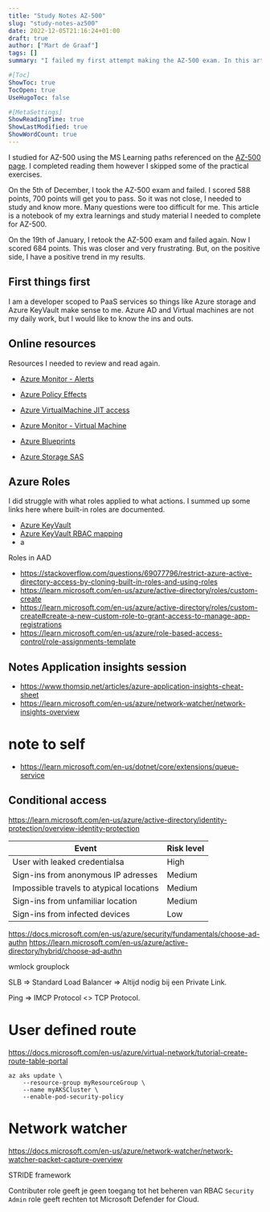 ```yaml
---
title: "Study Notes AZ-500"
slug: "study-notes-az500"
date: 2022-12-05T21:16:24+01:00
draft: true
author: ["Mart de Graaf"]
tags: []
summary: "I failed my first attempt making the AZ-500 exam. In this article i make notes about the missing knowledge i had in my first exam."

#[Toc]
ShowToc: true
TocOpen: true
UseHugoToc: false

#[MetaSettings]
ShowReadingTime: true
ShowLastModified: true
ShowWordCount: true
---
```


I studied for AZ-500 using the MS Learning paths referenced on the [AZ-500 page](https://learn.microsoft.com/en-us/certifications/exams/az-500). I completed reading them however I skipped some of the practical exercises.

On the 5th of December, I took the AZ-500 exam and failed. I scored 588 points, 700 points will get you to pass. So it was not close, I needed to study and know more. Many questions were too difficult for me. This article is a notebook of my extra learnings and study material I needed to complete for AZ-500.

On the 19th of January, I retook the AZ-500 exam and failed again. Now I scored 684 points. This was closer and very frustrating. But, on the positive side, I have a positive trend in my results.

## First things first

I am a developer scoped to PaaS services so things like Azure storage and Azure KeyVault make sense to me. Azure AD and Virtual machines are not my daily work, but I would like to know the ins and outs.

## Online resources

Resources I needed to review and read again.

- [Azure Monitor - Alerts](https://learn.microsoft.com/en-us/azure/azure-monitor/alerts/alerts-overview)
- [Azure Policy Effects](https://learn.microsoft.com/en-us/azure/governance/policy/concepts/effects)
- [Azure VirtualMachine JIT access](https://learn.microsoft.com/en-us/azure/defender-for-cloud/just-in-time-access-usage?tabs=jit-config-asc%2Cjit-request-asc)

- [Azure Monitor - Virtual Machine](https://learn.microsoft.com/en-us/azure/azure-monitor//vm/monitor-virtual-machine)
- [Azure Blueprints](https://learn.microsoft.com/en-us/azure/governance/blueprints/overview)
- [Azure Storage SAS](https://learn.microsoft.com/en-us/azure/storage/common/storage-sas-overview)

## Azure Roles

I did struggle with what roles applied to what actions. I summed up some links here where built-in roles are documented.

- [Azure KeyVault](https://learn.microsoft.com/en-us/azure/key-vault/general/rbac-guide?tabs=azure-cli)
- [Azure KeyVault RBAC mapping](https://learn.microsoft.com/en-us/azure/key-vault/general/rbac-migration#access-policy-templates-to-azure-roles-mapping)
- a

Roles in AAD

- https://stackoverflow.com/questions/69077796/restrict-azure-active-directory-access-by-cloning-built-in-roles-and-using-roles
- https://learn.microsoft.com/en-us/azure/active-directory/roles/custom-create
- https://learn.microsoft.com/en-us/azure/active-directory/roles/custom-create#create-a-new-custom-role-to-grant-access-to-manage-app-registrations
- https://learn.microsoft.com/en-us/azure/role-based-access-control/role-assignments-template

## Notes Application insights session

- https://www.thomsip.net/articles/azure-application-insights-cheat-sheet
- https://learn.microsoft.com/en-us/azure/network-watcher/network-insights-overview

# note to self

- https://learn.microsoft.com/en-us/dotnet/core/extensions/queue-service


## Conditional access

https://learn.microsoft.com/en-us/azure/active-directory/identity-protection/overview-identity-protection

|Event|Risk level|
|--|--|
|User with leaked credentialsa|High|
|Sign-ins from anonymous IP adresses|Medium|
|Impossible travels to atypical locations|Medium|
|Sign-ins from unfamiliar location|Medium|
|Sign-ins from infected devices|Low|


https://docs.microsoft.com/en-us/azure/security/fundamentals/choose-ad-authn
https://learn.microsoft.com/en-us/azure/active-directory/hybrid/choose-ad-authn



wmlock
grouplock


SLB => Standard Load Balancer => Altijd nodig bij een Private Link.


Ping => IMCP Protocol <> TCP Protocol.


# User defined route
https://docs.microsoft.com/en-us/azure/virtual-network/tutorial-create-route-table-portal


```cli
az aks update \
    --resource-group myResourceGroup \
    --name myAKSCluster \
    --enable-pod-security-policy
```

# Network watcher

https://docs.microsoft.com/en-us/azure/network-watcher/network-watcher-packet-capture-overview


STRIDE framework


Contributer role geeft je geen toegang tot het beheren van RBAC
`Security Admin` role geeft rechten tot Microsoft Defender for Cloud.


